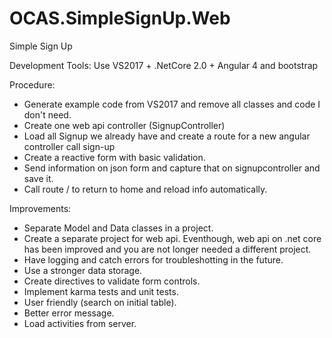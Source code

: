 # OCAS.SimpleSignUp.Web
Simple Sign Up

Development Tools:
Use VS2017 + .NetCore 2.0 + Angular 4 and bootstrap 

Procedure:
- Generate example code from VS2017 and remove all classes and code I don't need.
- Create one web api controller (SignupController)
- Load all Signup we already have and create a route for a new angular controller call sign-up
- Create a reactive form with basic validation.
- Send information on json form and capture that on signupcontroller and save it.
- Call route / to return to home and reload info automatically.

Improvements:
- Separate Model and Data classes in a project.
- Create a separate project for web api. Eventhough, web api on .net core has been improved and you are not longer needed a different 
project.
- Have logging and catch errors for troubleshotting in the future.
- Use a stronger data storage.
- Create directives to validate form controls.
- Implement karma tests and unit tests.
- User friendly (search on initial table).
- Better error message.
- Load activities from server.
